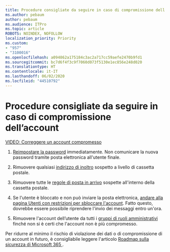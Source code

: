 ```yaml
---
title: Procedure consigliate da seguire in caso di compromissione dell’account
ms.author: pebaum
author: pebaum
ms.audience: ITPro
ms.topic: article
ROBOTS: NOINDEX, NOFOLLOW
localization_priority: Priority
ms.custom:
- "957"
- "3100016"
ms.openlocfilehash: a094862a175184c3ac2a717cc59aefe2470b9fd1
ms.sourcegitcommit: bc7d6f4f3c9f7060d073f5130e1ec856e248d020
ms.translationtype: HT
ms.contentlocale: it-IT
ms.lasthandoff: 06/02/2020
ms.locfileid: "44510792"
---
```

# <a name="recommended-steps-to-take-if-an-account-is-compromised"></a>Procedure consigliate da seguire in caso di compromissione dell’account

[VIDEO: Correggere un account compromesso](https://www.microsoft.com/videoplayer/embed/RE2jvOb?pid=ocpVideo0-innerdiv-oneplayer&amp;postJsllMsg=true&amp;maskLevel=20&amp;autoplay=true)
  
1. [Reimpostare la password](https://docs.microsoft.com/microsoft-365/admin/add-users/reset-passwords) immediatamente. Non comunicare la nuova password tramite posta elettronica all'utente finale.

2. Rimuovere qualsiasi [indirizzo di inoltro](https://docs.microsoft.com/microsoft-365/admin/email/configure-email-forwarding) sospetto a livello di cassetta postale.

3. Rimuovere tutte le [regole di posta in arrivo](https://support.office.com/article/1433E3A0-7FB0-4999-B536-50E05CB67FED) sospette all'interno della cassetta postale.

4. Se l'utente è bloccato e non può inviare la posta elettronica, [andare alla pagina Utenti con restrizioni per sbloccare l'account](https://protection.office.com/?hash=/restrictedusers). Fatto questo, dovrebbe essere possibile riprendere l'invio dei messaggi entro un'ora.

5. Rimuovere l'account dell’utente da tutti i [gruppi di ruoli amministrativi](https://docs.microsoft.com/microsoft-365/admin/add-users/assign-admin-roles) finché non si è certi che l'account non è più compromesso.

Per ridurre al minimo il rischio di violazione dei dati o di compromissione di un account in futuro, è consigliabile leggere l'articolo [Roadmap sulla sicurezza di Microsoft 365 ](https://docs.microsoft.com//office365/securitycompliance/security-roadmap).
  